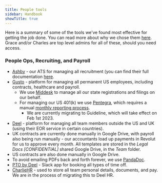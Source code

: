 ```yaml
---
title: People tools
sidebar: Handbook
showTitle: true
---
```


Here is a summary of some of the tools we've found most effective for getting the job done. You can read more about why we chose them [here](https://posthog.com/blog/startup-ops-toolkit). Grace and/or Charles are top level admins for all of these, should you need access. 

### People Ops, Recruiting, and Payroll

- [Ashby](https://ashbyhq.com) - our ATS for managing all recruitment (you can find their full documentation [here](https://www.notion.so/Ashby-University-efd04871f5554358ada837de165070ca).
- [Gusto](https://www.gusto.com/) - platform for managing all permanent US employees, including contracts, healthcare and payroll. 
  - We use [Middesk](https://www.middesk.com/) to manage all our state registrations and filings on our behalf. 
  - For managing our US 401(k) we use [Pentegra](https://www.pentegra.com/), which requires a manual [monthly reporting process](https://docs.google.com/document/d/1hgCDpI280xbor75LyGUFmwjr_AVx3n-F57Iz_-YhNaA/edit?usp=sharing). 
    - We are currently migrating to Guideline, which will take effect on Feb 1st 2023. 
- [Deel](https://www.letsdeel.com/) - platform for managing all team members outside the US and UK (using their EOR service in certain countries). 
- UK contracts are currently done manually in Google Drive, with payroll also being run manually - our accountants load up payments in Revolut for us to approve every month. All templates are stored in the _Legal Docs [CONFIDENTIAL]_ shared Google Drive, in the _Team_ folder. 
- US contracts are also done manually in Google Drive. 
- To avoid emailing PDFs back and forth forever, we use [PandaDoc](https://www.pandadoc.com/).
- [PTO by Deel](https://www.tryroots.io/pto) - Slack app for booking all types of time off. 
- [CharlieHR](https://www.charliehr.com/) - used to store all team personal details, documents, and pay. We are in the process of migrating this to Deel HR.
